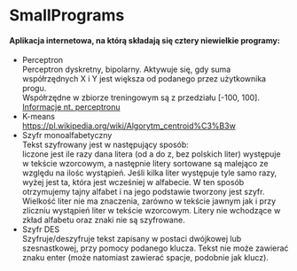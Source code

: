 # SmallPrograms
<h4>
    Aplikacja internetowa, na którą składają się cztery niewielkie programy:
</h4>
<ul>
    <li>
        Perceptron
        <div class="alert alert-info">
            Perceptron dyskretny, bipolarny. Aktywuje się, gdy suma współrzędnych X i Y jest większa od podanego przez użytkownika progu.<br />
            Współrzędne w zbiorze treningowym są z przedziału [-100, 100].
            <br />
            <a href="http://users.pja.edu.pl/~msyd/wyk-nai/perceptron3-pl.pdf">Informacje nt. perceptronu</a>
        </div>
    </li>
    <li>
        K-means
        <div class="alert alert-info">
            <a href="https://pl.wikipedia.org/wiki/Algorytm_centroid%C3%B3w">https://pl.wikipedia.org/wiki/Algorytm_centroid%C3%B3w</a>
        </div>
    </li>
    <li>
        Szyfr monoalfabetyczny
        <div class="alert alert-info">
            Tekst szyfrowany jest w następujący sposób:<br>
            liczone jest ile razy dana litera (od a do z, bez polskich liter) występuje w tekście wzorcowym,
            a następnie litery sortowane są malejąco ze względu na ilośc wystąpień. Jeśli kilka liter występuje tyle samo razy,
            wyżej jest ta, która jest wcześniej w alfabecie. W ten sposób otrzymujemy tajny alfabet
            i na jego podstawie tworzony jest szyfr. Wielkość liter nie ma znaczenia, zarówno w tekście jawnym
            jak i przy zliczniu wystąpień liter w tekście wzorcowym. Litery nie wchodzące w zkład alfabetu
            oraz znaki nie są szyfrowane.
        </div>
    </li>
    <li>
        Szyfr DES
        <div class="alert alert-info">
            Szyfruje/deszyfruje tekst zapisany w postaci dwójkowej lub szesnastkowej, przy pomocy podanego klucza.
            Tekst nie może zawierać znaku enter (może natomiast zawierać spacje, podobnie jak klucz).
        </div>
    </li>
</ul>
